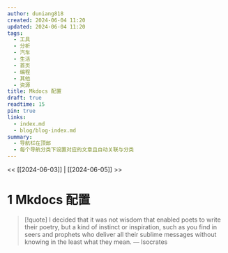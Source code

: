 ```yaml
---
author: duniang818
created: 2024-06-04 11:20
updated: 2024-06-04 11:20
tags:
  - 工具
  - 分析
  - 汽车
  - 生活
  - 首页
  - 编程
  - 其他
  - 资源
title: Mkdocs 配置
draft: true
readtime: 15
pin: true
links:
  - index.md
  - blog/blog-index.md
summary:
  - 导航栏在顶部
  - 每个导航分类下设置对应的文章且自动关联与分类
---
```

<< [[2024-06-03]] | [[2024-06-05]] >>

# 1 Mkdocs 配置

> [!quote] I decided that it was not wisdom that enabled poets to write their poetry, but a kind of instinct or inspiration, such as you find in seers and prophets who deliver all their sublime messages without knowing in the least what they mean.
> — Isocrates

